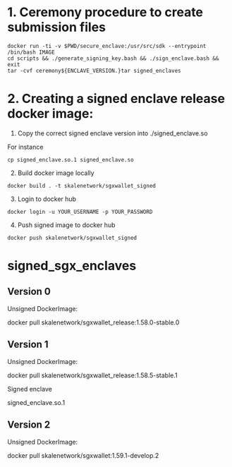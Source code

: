 # 1. Ceremony procedure to create submission files 
```
docker run -ti -v $PWD/secure_enclave:/usr/src/sdk --entrypoint /bin/bash IMAGE
cd scripts && ./generate_signing_key.bash && ./sign_enclave.bash && exit
tar -cvf ceremony${ENCLAVE_VERSION.}tar signed_enclaves
```

# 2. Creating a signed enclave release docker image:

1. Copy the correct signed enclave version into ./signed_enclave.so

  For instance
  
  ```
  cp signed_enclave.so.1 signed_enclave.so
  ```
  
2. Build docker image locally 

```
docker build . -t skalenetwork/sgxwallet_signed
```

3. Login to docker hub

```
docker login -u YOUR_USERNAME -p YOUR_PASSWORD
```

4. Push signed image to docker hub

```
docker push skalenetwork/sgxwallet_signed
```


# signed_sgx_enclaves

## Version 0

Unsigned DockerImage: 

docker pull skalenetwork/sgxwallet_release:1.58.0-stable.0

## Version 1

Unsigned DockerImage: 

docker pull skalenetwork/sgxwallet_release:1.58.5-stable.1

Signed enclave

signed_enclave.so.1 

## Version 2

Unsigned DockerImage: 

docker pull skalenetwork/sgxwallet:1.59.1-develop.2





